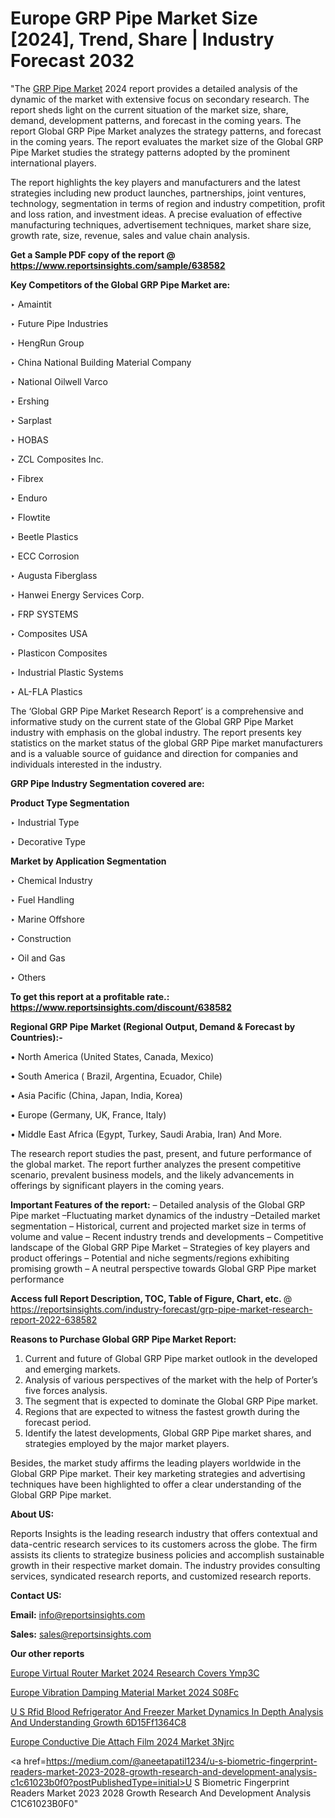 # Europe GRP Pipe Market Size [2024], Trend, Share | Industry Forecast 2032

"The <a href=https://www.reportsinsights.com/sample/638582>GRP Pipe Market</a> 2024 report provides a detailed analysis of the dynamic of the market with extensive focus on secondary research. The report sheds light on the current situation of the market size, share, demand, development patterns, and forecast in the coming years. The report Global GRP Pipe Market analyzes the strategy patterns, and forecast in the coming years. The report evaluates the market size of the Global GRP Pipe Market studies the strategy patterns adopted by the prominent international players.

The report highlights the key players and manufacturers and the latest strategies including new product launches, partnerships, joint ventures, technology, segmentation in terms of region and industry competition, profit and loss ration, and investment ideas. A precise evaluation of effective manufacturing techniques, advertisement techniques, market share size, growth rate, size, revenue, sales and value chain analysis.

<strong>Get a Sample PDF copy of the report @ <a href=https://www.reportsinsights.com/sample/638582 style=color:#0000ff;>https://www.reportsinsights.com/sample/638582</a></strong>

<strong>Key Competitors of the Global GRP Pipe Market are:</strong>

‣ Amaintit

‣ Future Pipe Industries

‣ HengRun Group

‣ China National Building Material Company

‣ National Oilwell Varco

‣ Ershing

‣ Sarplast

‣ HOBAS

‣ ZCL Composites Inc.

‣ Fibrex

‣ Enduro

‣ Flowtite

‣ Beetle Plastics

‣ ECC Corrosion

‣ Augusta Fiberglass

‣ Hanwei Energy Services Corp.

‣ FRP SYSTEMS

‣ Composites USA

‣ Plasticon Composites

‣ Industrial Plastic Systems

‣ AL-FLA Plastics

The ‘Global GRP Pipe Market Research Report’ is a comprehensive and informative study on the current state of the Global GRP Pipe Market industry with emphasis on the global industry. The report presents key statistics on the market status of the global GRP Pipe market manufacturers and is a valuable source of guidance and direction for companies and individuals interested in the industry.

<strong>GRP Pipe Industry Segmentation covered are:</strong>

<strong>Product Type Segmentation</strong>

‣    Industrial Type

‣ Decorative Type

<strong>Market by Application Segmentation</strong>

‣   Chemical Industry

‣ Fuel Handling

‣ Marine Offshore

‣ Construction

‣ Oil and Gas

‣ Others

<strong>To get this report at a profitable rate.: <a href=https://www.reportsinsights.com/discount/638582 style=color:#0000ff;>https://www.reportsinsights.com/discount/638582</a></strong>

<strong>Regional GRP Pipe Market (Regional Output, Demand &amp; Forecast by Countries):-</strong>

• North America (United States, Canada, Mexico)

• South America ( Brazil, Argentina, Ecuador, Chile)

• Asia Pacific (China, Japan, India, Korea)

• Europe (Germany, UK, France, Italy)

• Middle East Africa (Egypt, Turkey, Saudi Arabia, Iran) And More.

The research report studies the past, present, and future performance of the global market. The report further analyzes the present competitive scenario, prevalent business models, and the likely advancements in offerings by significant players in the coming years.

<strong>Important Features of the report:</strong>
– Detailed analysis of the Global GRP Pipe market
–Fluctuating market dynamics of the industry
–Detailed market segmentation
– Historical, current and projected market size in terms of volume and value
– Recent industry trends and developments
– Competitive landscape of the Global GRP Pipe Market
– Strategies of key players and product offerings
– Potential and niche segments/regions exhibiting promising growth
– A neutral perspective towards Global GRP Pipe market performance

<strong>Access full Report Description, TOC, Table of Figure, Chart, etc. </strong>@   <a href=https://reportsinsights.com/industry-forecast/grp-pipe-market-research-report-2022-638582 style=color:#0000ff;>https://reportsinsights.com/industry-forecast/grp-pipe-market-research-report-2022-638582</a>

<strong>Reasons to Purchase Global GRP Pipe Market Report:</strong>
1. Current and future of Global GRP Pipe market outlook in the developed and emerging markets.
2. Analysis of various perspectives of the market with the help of Porter’s five forces analysis.
3. The segment that is expected to dominate the Global GRP Pipe market.
4. Regions that are expected to witness the fastest growth during the forecast period.
5. Identify the latest developments, Global GRP Pipe market shares, and strategies employed by the major market players.

Besides, the market study affirms the leading players worldwide in the Global GRP Pipe market. Their key marketing strategies and advertising techniques have been highlighted to offer a clear understanding of the Global GRP Pipe market.

<strong><strong>About US</strong>:</strong>

Reports Insights is the leading research industry that offers contextual and data-centric research services to its customers across the globe. The firm assists its clients to strategize business policies and accomplish sustainable growth in their respective market domain. The industry provides consulting services, syndicated research reports, and customized research reports.

<strong>Contact US:</strong>

<p class=><b>Email:</b> <a href=mailto:info@reportsinsights.com>info@reportsinsights.com</a></p>
<p class=><b>Sales:</b> <a href=mailto:sales@reportsinsights.com>sales@reportsinsights.com</a></p>

<strong>Our other reports</strong>

<a href=https://www.linkedin.com/pulse/europe-virtual-router-market-2024-research-covers-ymp3c/>Europe Virtual Router Market 2024 Research Covers Ymp3C</a>

<a href=https://www.linkedin.com/pulse/europe-vibration-damping-material-market-2024-s08fc/>Europe Vibration Damping Material Market 2024 S08Fc</a>

<a href=https://medium.com/@yadavahaan91/u-s-rfid-blood-refrigerator-and-freezer-market-dynamics-in-depth-analysis-and-understanding-growth-6d15ff1364c8>U S Rfid Blood Refrigerator And Freezer Market Dynamics In Depth Analysis And Understanding Growth 6D15Ff1364C8</a>

<a href=https://www.linkedin.com/pulse/europe-conductive-die-attach-film-2024-market-3njrc/>Europe Conductive Die Attach Film 2024 Market 3Njrc</a>

<a href=https://medium.com/@aneetapatil1234/u-s-biometric-fingerprint-readers-market-2023-2028-growth-research-and-development-analysis-c1c61023b0f0?postPublishedType=initial>U S Biometric Fingerprint Readers Market 2023 2028 Growth Research And Development Analysis C1C61023B0F0</a>"
